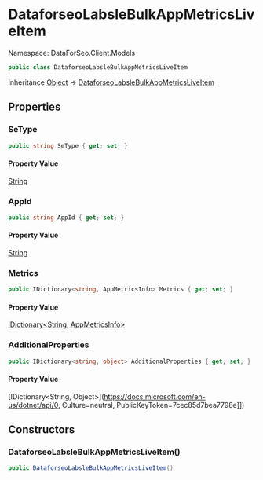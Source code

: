 # DataforseoLabsleBulkAppMetricsLiveItem

Namespace: DataForSeo.Client.Models

```csharp
public class DataforseoLabsleBulkAppMetricsLiveItem
```

Inheritance [Object](https://docs.microsoft.com/en-us/dotnet/api/Object) → [DataforseoLabsleBulkAppMetricsLiveItem](./DataforseoLabsleBulkAppMetricsLiveItem.md)

## Properties

### **SeType**

```csharp
public string SeType { get; set; }
```

#### Property Value

[String](https://docs.microsoft.com/en-us/dotnet/api/String)<br>

### **AppId**

```csharp
public string AppId { get; set; }
```

#### Property Value

[String](https://docs.microsoft.com/en-us/dotnet/api/String)<br>

### **Metrics**

```csharp
public IDictionary<string, AppMetricsInfo> Metrics { get; set; }
```

#### Property Value

[IDictionary&lt;String, AppMetricsInfo&gt;](./AppMetricsInfo.md)<br>

### **AdditionalProperties**

```csharp
public IDictionary<string, object> AdditionalProperties { get; set; }
```

#### Property Value

[IDictionary&lt;String, Object&gt;](https://docs.microsoft.com/en-us/dotnet/api/0, Culture=neutral, PublicKeyToken=7cec85d7bea7798e]])<br>

## Constructors

### **DataforseoLabsleBulkAppMetricsLiveItem()**

```csharp
public DataforseoLabsleBulkAppMetricsLiveItem()
```
